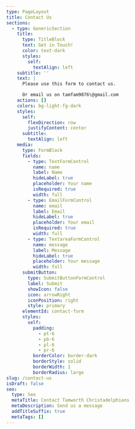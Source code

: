 ```yaml
---
type: PageLayout
title: Contact Us
sections:
  - type: GenericSection
    title:
      type: TitleBlock
      text: Get in Touch!
      color: text-dark
      styles:
        self:
          textAlign: left
    subtitle: ''
    text: |
      Please use this form to contact us.

      Or email us on tamfam9876\@gmail.com
    actions: []
    colors: bg-light-fg-dark
    styles:
      self:
        flexDirection: row
        justifyContent: center
      subtitle:
        textAlign: left
    media:
      type: FormBlock
      fields:
        - type: TextFormControl
          name: name
          label: Name
          hideLabel: true
          placeholder: Your name
          isRequired: true
          width: full
        - type: EmailFormControl
          name: email
          label: Email
          hideLabel: true
          placeholder: Your email
          isRequired: true
          width: full
        - type: TextareaFormControl
          name: message
          label: Message
          hideLabel: true
          placeholder: Your message
          width: full
      submitButton:
        type: SubmitButtonFormControl
        label: Submit
        showIcon: false
        icon: arrowRight
        iconPosition: right
        style: primary
      elementId: contact-form
      styles:
        self:
          padding:
            - pt-6
            - pb-6
            - pl-6
            - pr-6
          borderColor: border-dark
          borderStyle: solid
          borderWidth: 1
          borderRadius: large
slug: /contact-us
isDraft: false
seo:
  type: Seo
  metaTitle: Contact Tamworth Christadelphians
  metaDescription: Send us a message
  addTitleSuffix: true
  metaTags: []
---
```

